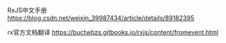 RxJS中文手册
https://blog.csdn.net/weixin_39987434/article/details/89182395


rx官方文档翻译 
https://buctwbzs.gitbooks.io/rxjs/content/fromevent.html